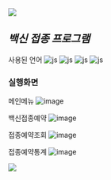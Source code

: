<img src="https://capsule-render.vercel.app/api?type=waving&color=BDBDC8&height=120&width=100%&section=header" />

## *백신 접종 프로그램*


사용된 언어
![js](https://img.shields.io/badge/HTML-239120?style=for-the-badge&logo=html5&logoColor=white)
![js](https://img.shields.io/badge/CSS-239120?&style=for-the-badge&logo=css3&logoColor=white)
![js](https://img.shields.io/badge/JavaScript-F7DF1E?style=for-the-badge&logo=JavaScript&logoColor=white)
![js](https://img.shields.io/badge/Java-ED8B00?style=for-the-badge&logo=openjdk&logoColor=white)




### 실행화면


메인메뉴
![image](https://github.com/user-attachments/assets/e5bd80d6-aab3-4fb5-8d5d-d9f52c9770bc)



백신접종예약
![image](https://github.com/user-attachments/assets/9aceca90-abc0-4463-9441-98f313c43a17)



접종예약조회
![image](https://github.com/user-attachments/assets/d0201398-02a5-47e8-b43b-7c0c1ebb6bc8)



접종예약통계
![image](https://github.com/user-attachments/assets/2cd1639c-669a-42d2-9c67-d683412d9b76)


<img src="https://capsule-render.vercel.app/api?type=waving&color=BDBDC8&height=120&width=100%&section=footer" />
